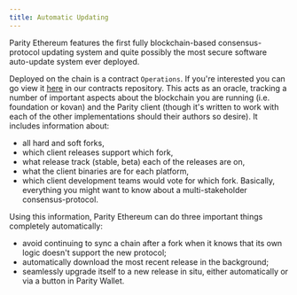```yaml
---
title: Automatic Updating
---
```


Parity Ethereum features the first fully blockchain-based consensus-protocol updating system and quite possibly the most secure software auto-update system ever deployed.

Deployed on the chain is a contract `Operations`. If you're interested you can go view it [here](https://github.com/parity-contracts/auto-updater) in our contracts repository. This acts as an oracle, tracking a number of important aspects about the blockchain you are running (i.e. foundation or kovan) and the Parity client (though it's written to work with each of the other implementations should their authors so desire). It includes information about:
* all hard and soft forks,
* which client releases support which fork,
* what release track (stable, beta) each of the releases are on,
* what the client binaries are for each platform,
* which client development teams would vote for which fork.
Basically, everything you might want to know about a multi-stakeholder consensus-protocol.

Using this information, Parity Ethereum can do three important things completely automatically:
* avoid continuing to sync a chain after a fork when it knows that its own logic doesn't support the new protocol;
* automatically download the most recent release in the background;
* seamlessly upgrade itself to a new release in situ, either automatically or via a button in Parity Wallet.
